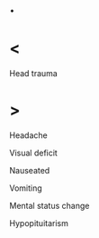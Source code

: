 # .

# <

Head trauma

# >

Headache

Visual deficit

Nauseated

Vomiting

Mental status change

Hypopituitarism
